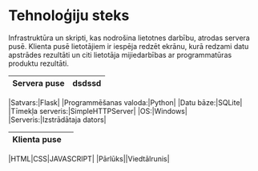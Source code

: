 # Tehnoloģiju steks

Infrastruktūra un skripti, kas nodrošina lietotnes darbību, atrodas servera pusē. Klienta pusē lietotājiem ir iespēja redzēt ekrānu, kurā redzami datu apstrādes rezultāti un citi lietotāja mijiedarbības ar programmatūras produktu rezultāti.

|Servera puse|dsdssd|
|-|-|

|Satvars:|Flask|
|Programmēšanas valoda:|Python|
|Datu bāze:|SQLite|
|Tīmekļa serveris:|SimpleHTTPServer|
|OS:|Windows|
|Serveris:|Izstrādātaja dators|



|Klienta puse||
|-|-|

|HTML|CSS|JAVASCRIPT|
|Pārlūks||Viedtālrunis|
